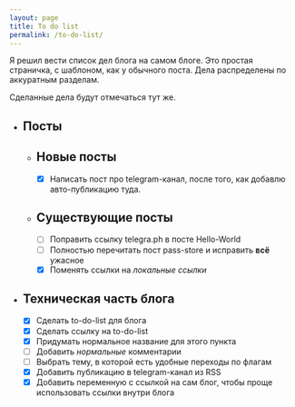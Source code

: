 ```yaml
---
layout: page
title: To do list
permalink: /to-do-list/
---
```


Я решил вести список дел блога на самом блоге.
Это простая страничка, с шаблоном, как у обычного поста.
Дела распределены по аккуратным разделам.

Сделанные дела будут отмечаться тут же.

  * Посты
    ---
    * Новые посты
      ---
      * [X] Написать пост про telegram-канал, после того, как добавлю авто-публикацию туда.
    * Существующие посты
      ---
      * [ ] Поправить ссылку telegra.ph в посте Hello-World
      * [ ] Полностью перечитать пост pass-store и исправить **всё** ужасное
      * [X] Поменять ссылки на *локальные ссылки*
  * Техническая часть блога
    ---
    * [X] Сделать to-do-list для блога
    * [X] Сделать ссылку на to-do-list
    * [X] Придумать нормальное название для этого пункта
    * [ ] Добавить *нормальные* комментарии
    * [ ] Выбрать тему, в которой есть удобные переходы по флагам
    * [X] Добавить публикацию в telegram-канал из RSS
    * [X] Добавить переменную с ссылкой на сам блог, чтобы проще использовать ссылки внутри блога 
